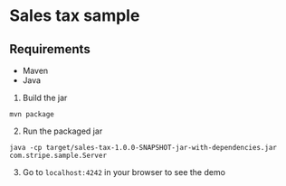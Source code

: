 # Sales tax sample

## Requirements
* Maven
* Java


1. Build the jar
```
mvn package
```

2. Run the packaged jar
```
java -cp target/sales-tax-1.0.0-SNAPSHOT-jar-with-dependencies.jar com.stripe.sample.Server
```

3. Go to `localhost:4242` in your browser to see the demo
